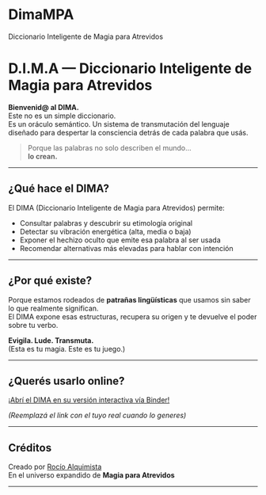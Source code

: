 # DimaMPA
Diccionario Inteligente de Magia para Atrevidos
# D.I.M.A — Diccionario Inteligente de Magia para Atrevidos

**Bienvenid@ al DIMA.**  
Este no es un simple diccionario.  
Es un oráculo semántico. Un sistema de transmutación del lenguaje diseñado para despertar la consciencia detrás de cada palabra que usás.

> Porque las palabras no solo describen el mundo...  
> **lo crean.**

---

## ¿Qué hace el DIMA?

El DIMA (Diccionario Inteligente de Magia para Atrevidos) permite:

- Consultar palabras y descubrir su etimología original
- Detectar su vibración energética (alta, media o baja)
- Exponer el hechizo oculto que emite esa palabra al ser usada
- Recomendar alternativas más elevadas para hablar con intención

---

## ¿Por qué existe?

Porque estamos rodeados de **patrañas lingüísticas** que usamos sin saber lo que realmente significan.  
El DIMA expone esas estructuras, recupera su origen y te devuelve el poder sobre tu verbo.

**Evigila. Lude. Transmuta.**  
(Esta es tu magia. Este es tu juego.)

---

## ¿Querés usarlo online?

[¡Abrí el DIMA en su versión interactiva vía Binder!](https://mybinder.org/v2/gh/TU-USUARIO/TU-REPO/HEAD?urlpath=voila%2Frender%2FDIMA.ipynb)

*(Reemplazá el link con el tuyo real cuando lo generes)*

---

## Créditos

Creado por [Rocío Alquimista](https://tuweb.com)  
En el universo expandido de **Magia para Atrevidos**

---

